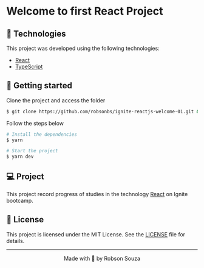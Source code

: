 # Welcome to first React Project

## 🧪 Technologies

This project was developed using the following technologies:

- [React](https://reactjs.org)
- [TypeScript](https://www.typescriptlang.org/)

## 🚀 Getting started

Clone the project and access the folder

```bash
$ git clone https://github.com/robsonbs/ignite-reactjs-welcome-01.git && cd ignite-reactjs-welcome-01
```

Follow the steps below
```bash
# Install the dependencies
$ yarn

# Start the project
$ yarn dev
```

## 💻 Project

This project record progress of studies in the technology [React](https://reactjs.org) on Ignite bootcamp.

## 📝 License

This project is licensed under the MIT License. See the [LICENSE](LICENSE) file for details.


---

<p align="center">Made with 💜 by Robson Souza</p>
